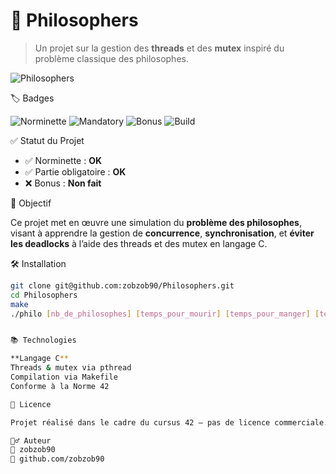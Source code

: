 # 🧠 Philosophers

> Un projet sur la gestion des **threads** et des **mutex** inspiré du problème classique des philosophes.

![Philosophers](https://github.com/user-attachments/assets/eaca951b-e8b3-4c81-966d-9e2ce62016c3)

🏷️ Badges

![Norminette](https://img.shields.io/badge/norminette-ok-brightgreen)
![Mandatory](https://img.shields.io/badge/mandatory-ok-blue)
![Bonus](https://img.shields.io/badge/bonus-not--done-lightgrey)
![Build](https://img.shields.io/badge/build-passing-brightgreen)

✅ Statut du Projet

- ✅ Norminette : **OK**
- ✅ Partie obligatoire : **OK**
- ❌ Bonus : **Non fait**

🎯 Objectif

Ce projet met en œuvre une simulation du **problème des philosophes**, visant à apprendre la gestion de **concurrence**, **synchronisation**, et **éviter les deadlocks** à l’aide des threads et des mutex en langage C.

🛠️ Installation

```bash
git clone git@github.com:zobzob90/Philosophers.git
cd Philosophers
make
./philo [nb_de_philosophes] [temps_pour_mourir] [temps_pour_manger] [temps_pour_dormir] [nb_de_repas]


📚 Technologies

**Langage C**
Threads & mutex via pthread
Compilation via Makefile
Conforme à la Norme 42

📄 Licence

Projet réalisé dans le cadre du cursus 42 – pas de licence commerciale.

🙋‍♂️ Auteur
👤 zobzob90
🔗 github.com/zobzob90
